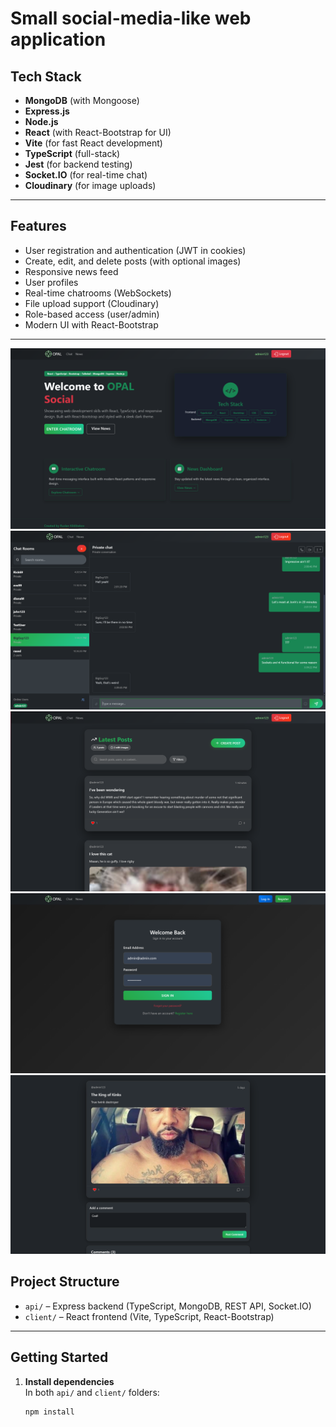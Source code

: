# Small social-media-like web application

## Tech Stack

- **MongoDB** (with Mongoose)
- **Express.js**
- **Node.js**
- **React** (with React-Bootstrap for UI)
- **Vite** (for fast React development)
- **TypeScript** (full-stack)
- **Jest** (for backend testing)
- **Socket.IO** (for real-time chat)
- **Cloudinary** (for image uploads)

---

## Features

- User registration and authentication (JWT in cookies)
- Create, edit, and delete posts (with optional images)
- Responsive news feed
- User profiles
- Real-time chatrooms (WebSockets)
- File upload support (Cloudinary)
- Role-based access (user/admin)
- Modern UI with React-Bootstrap

---
![alt text](https://github.com/Awiity/mern_social/blob/main/readme_img/home-page.png?raw=true)
![alt text](https://github.com/Awiity/mern_social/blob/main/readme_img/chat-page.png?raw=true)
![alt text](https://github.com/Awiity/mern_social/blob/main/readme_img/news-page.png?raw=true)
![alt text](https://github.com/Awiity/mern_social/blob/main/readme_img/login-page.png?raw=true)
![alt text](https://github.com/Awiity/mern_social/blob/main/readme_img/post.png?raw=true)

## Project Structure

- `api/` – Express backend (TypeScript, MongoDB, REST API, Socket.IO)
- `client/` – React frontend (Vite, TypeScript, React-Bootstrap)

---

## Getting Started

1. **Install dependencies**  
   In both `api/` and `client/` folders:
   ```sh
   npm install
   ```

